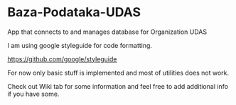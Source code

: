 # Baza-Podataka-UDAS
App that connects to and manages database for Organization UDAS

I am using google styleguide for code formatting.

https://github.com/google/styleguide

For now only basic stuff is implemented and most of utilities does not work.

Check out Wiki tab for some information and feel free to add additional info if you have some.


